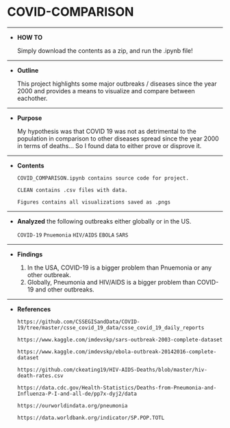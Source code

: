 # COVID-COMPARISON 
* ****
* **HOW TO**
 
	Simply download the contents as a zip, and run the .ipynb file!
	
	
* ****
* **Outline**
 
	This project highlights some major outbreaks / diseases since the year 2000 and provides a means to visualize and compare between eachother.
	

* ****
* **Purpose** 
	
	My hypothesis was that COVID 19 was not as detrimental to the population in comparison to other diseases spread
since the year 2000 in terms of deaths... So I found data to either prove or disprove it.

* ****
* **Contents**

	`COVID_COMPARISON.ipynb contains source code for project.`
	
	`CLEAN contains .csv files with data.`
	
	`Figures contains all visualizations saved as .pngs`
	
	
* ****
* **Analyzed** the following outbreaks either globally or in the US.

	`COVID-19`
	`Pnuemonia`
	`HIV/AIDS`
	`EBOLA`
	`SARS`


* ****
* **Findings**

	1. 	In the USA, COVID-19 is a bigger problem than Pnuemonia or any other outbreak.
	2. Globally, Pneumonia and HIV/AIDS is a bigger problem than COVID-19 and other outbreaks.
	
* ****
* **References**

	`https://github.com/CSSEGISandData/COVID-19/tree/master/csse_covid_19_data/csse_covid_19_daily_reports`
	
	`https://www.kaggle.com/imdevskp/sars-outbreak-2003-complete-dataset`
	
	`https://www.kaggle.com/imdevskp/ebola-outbreak-20142016-complete-dataset`
	
	`https://github.com/ckeating19/HIV-AIDS-Deaths/blob/master/hiv-death-rates.csv`
	
	`https://data.cdc.gov/Health-Statistics/Deaths-from-Pneumonia-and-Influenza-P-I-and-all-de/pp7x-dyj2/data`
	
	`https://ourworldindata.org/pneumonia`
	
	`https://data.worldbank.org/indicator/SP.POP.TOTL`
	








